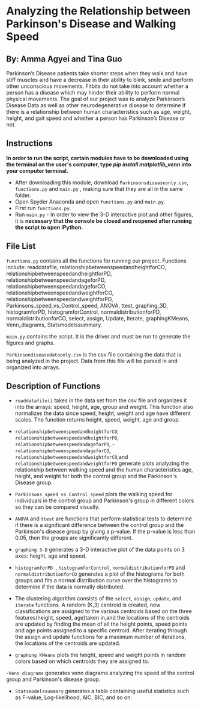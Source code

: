 # Analyzing the Relationship between Parkinson's Disease and Walking Speed 
## By: Amma Agyei and Tina Guo

Parkinson’s Disease patients take shorter steps when they walk and have stiff muscles and have a decrease in their ability to blink, smile and perform other unconscious movements. Fitbits do not take into account whether a person has a disease which may hinder their ability to perform normal physical movements. The goal of our project was to analyze Parkinson’s Disease Data as well as other neurodegenerative disease to determine if there is a relationship between human characteristics such as age, weight, height, and gait speed and whether a person has Parkinson’s Disease or not.


## Instructions

**In order to run the script, certain modules have to be downloaded using the terminal on the user's computer, type *pip install matplotlib_venn* into your computer terminal.** 
- After downloading this module, download `Parkinsonsdiseaseonly.csv`, `functions.py` and `main.py` , making sure that they are all in the same folder.
- Open Spyder Anaconda and open `functions.py` and `main.py`.
- First run `functions.py`.
- Run `main.py`
             - In order to view the 3-D interactive plot and other figures, it is **necessary that the console be closed and reopened after running the script to open iPython.**

## File List
`functions.py` contains all the functions for running our project. Functions include: 
readdatafile, relationshipbetweenspeedandheightforCO, relationshipbetweenspeedandheightforPD, relationshipbetweenspeedandageforPD, relationshipbetweenspeedandageforCO, relationshipbetweenspeedandweightforCO, relationshipbetweenspeedandweightforPD, Parkinsons_speed_vs_Control_speed, ANOVA, ttest, graphing_3D, histogramforPD, histogramforControl, normaldistributionforPD, normaldistributionforCO, select, assign, Update, Iterate, graphingKMeans, Venn_diagrams, Statsmodelssummary.

`main.py` contains the script. It is the driver and must be run to generate the figures and graphs. 

`Parkinsondiseasedataonly.csv` is the csv file containing the data that is being analyzed in the project. Data from this file will be parsed in and organized into arrays.

## Description of Functions
- `readdatafile()` takes in the data set from the csv file and organizes it into the arrays: speed, height, age, group and weight. This function also normalizes the data since speed, height, weight and age have different scales. The function returns height, speed, weight, age and group. 

- `relationshipbetweenspeedandheightforCO`, `relationshipbetweenspeedandheightforPD`, `relationshipbetweenspeedandageforPD`,  - `relationshipbetweenspeedandageforCO`, `relationshipbetweenspeedandweightforCO`,and `relationshipbetweenspeedandweightforPD` generate plots analyzing the relationship between walking speed and the human characteristics age, height, and weight for both the control group and the Parkinson's Disease group.

- `Parkinsons_speed_vs_Control_speed` plots the walking speed for individuals in the control group and Parkinson's group in different colors so they can be compared visually.

- `ANOVA` and `ttest` are functions that perform statistical tests to determine if there is a significant difference between the control group and the Parkinson's disease group by giving a p-value. If the p-value is less than 0.05, then the groups are significantly different.

- `graphing 3-D` generates a 3-D interactive plot of the data points on 3 axes: height, age and speed.
- `histogramforPD `, `histogramforControl`, `normaldistributionforPD` and `normaldistributionforCO` generates a plot of the histograms for both groups and fits a normal distribution curve over the histograms to determine if the data is normally distributed.

- The clustering algorithm consists of the `select`, `assign`, `update`, and `iterate` functions. A random (K,3) centroid is created, new classifications are assigned to the various centroids based on the three features(height, speed, age)taken in,and the locations of the centroids are updated by finding the mean of all the height points, speed points and age points assigned to a specific centroid. After iterating through the assign and update functions for a maximum number of iterations, the locations of the centroids are updated.

- `graphing KMeans` plots the height, speed and weight points in random colors based on which centroids they are assigned to.

-`Venn_diagrams` generates venn diagrams analyzing the speed of the control group and Parkinson's disease group.
- `Statsmodelssummary` generates a table containing useful statistics such as F-value, Log-likelihood, AIC, BIC, and so on.

